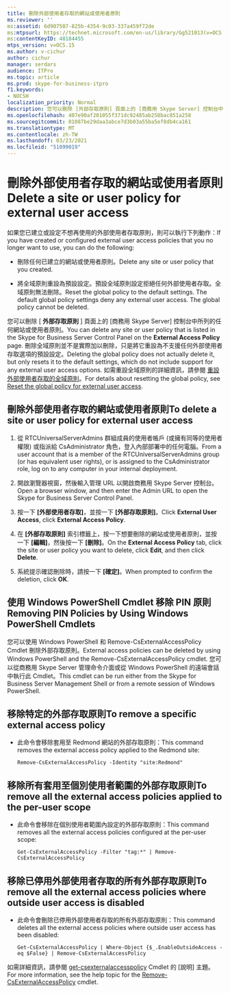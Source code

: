 ```yaml
---
title: 刪除外部使用者存取的網站或使用者原則
ms.reviewer: ''
ms:assetid: 6d907507-825b-4354-9c03-337a459f72de
ms:mtpsurl: https://technet.microsoft.com/en-us/library/Gg521013(v=OCS.15)
ms:contentKeyID: 48184455
mtps_version: v=OCS.15
ms.author: v-cichur
author: cichur
manager: serdars
audience: ITPro
ms.topic: article
ms.prod: skype-for-business-itpro
f1.keywords:
- NOCSH
localization_priority: Normal
description: 您可以刪除 [外部存取原則] 頁面上的 [商務用 Skype Server] 控制台中所列的任何網站或使用者原則。
ms.openlocfilehash: 407e90af201055f371dc92485ab258bac851a258
ms.sourcegitcommit: 01087be29daa3abce7d3b03a55ba5ef8db4ca161
ms.translationtype: MT
ms.contentlocale: zh-TW
ms.lasthandoff: 03/23/2021
ms.locfileid: "51099019"
---
```

# <a name="delete-a-site-or-user-policy-for-external-user-access"></a><span data-ttu-id="f82d8-103">刪除外部使用者存取的網站或使用者原則</span><span class="sxs-lookup"><span data-stu-id="f82d8-103">Delete a site or user policy for external user access</span></span>

<span data-ttu-id="f82d8-104">如果您已建立或設定不想再使用的外部使用者存取原則，則可以執行下列動作：</span><span class="sxs-lookup"><span data-stu-id="f82d8-104">If you have created or configured external user access policies that you no longer want to use, you can do the following:</span></span>

  - <span data-ttu-id="f82d8-105">刪除任何已建立的網站或使用者原則。</span><span class="sxs-lookup"><span data-stu-id="f82d8-105">Delete any site or user policy that you created.</span></span>

  - <span data-ttu-id="f82d8-p101">將全域原則重設為預設設定。預設全域原則設定拒絕任何外部使用者存取。全域原則無法刪除。</span><span class="sxs-lookup"><span data-stu-id="f82d8-p101">Reset the global policy to the default settings. The default global policy settings deny any external user access. The global policy cannot be deleted.</span></span>


<span data-ttu-id="f82d8-109">您可以刪除 [ **外部存取原則** ] 頁面上的 [商務用 Skype Server] 控制台中所列的任何網站或使用者原則。</span><span class="sxs-lookup"><span data-stu-id="f82d8-109">You can delete any site or user policy that is listed in the Skype for Business Server Control Panel on the **External Access Policy** page.</span></span> <span data-ttu-id="f82d8-110">刪除全域原則並不是實際加以刪除，只是將它重設為不支援任何外部使用者存取選項的預設設定。</span><span class="sxs-lookup"><span data-stu-id="f82d8-110">Deleting the global policy does not actually delete it, but only resets it to the default settings, which do not include support for any external user access options.</span></span> <span data-ttu-id="f82d8-111">如需重設全域原則的詳細資訊，請參閱 [重設外部使用者存取的全域原則](reset-the-global-policy-for-external-user-access.md)。</span><span class="sxs-lookup"><span data-stu-id="f82d8-111">For details about resetting the global policy, see [Reset the global policy for external user access](reset-the-global-policy-for-external-user-access.md).</span></span>


## <a name="to-delete-a-site-or-user-policy-for-external-user-access"></a><span data-ttu-id="f82d8-112">刪除外部使用者存取的網站或使用者原則</span><span class="sxs-lookup"><span data-stu-id="f82d8-112">To delete a site or user policy for external user access</span></span>

1.  <span data-ttu-id="f82d8-113">從 RTCUniversalServerAdmins 群組成員的使用者帳戶 (或擁有同等的使用者權限) 或指派給 CsAdministrator 角色，登入內部部署中的任何電腦。</span><span class="sxs-lookup"><span data-stu-id="f82d8-113">From a user account that is a member of the RTCUniversalServerAdmins group (or has equivalent user rights), or is assigned to the CsAdministrator role, log on to any computer in your internal deployment.</span></span>

2.  <span data-ttu-id="f82d8-114">開啟瀏覽器視窗，然後輸入管理 URL 以開啟商務用 Skype Server 控制台。</span><span class="sxs-lookup"><span data-stu-id="f82d8-114">Open a browser window, and then enter the Admin URL to open the Skype for Business Server Control Panel.</span></span> 

3.  <span data-ttu-id="f82d8-115">按一下 **[外部使用者存取]**，並按一下 **[外部存取原則]**。</span><span class="sxs-lookup"><span data-stu-id="f82d8-115">Click **External User Access**, click **External Access Policy**.</span></span>

4.  <span data-ttu-id="f82d8-116">在 **[外部存取原則]** 索引標籤上，按一下想要刪除的網站或使用者原則，並按一下 **[編輯]**，然後按一下 **[刪除]**。</span><span class="sxs-lookup"><span data-stu-id="f82d8-116">On the **External Access Policy** tab, click the site or user policy you want to delete, click **Edit**, and then click **Delete**.</span></span>

5.  <span data-ttu-id="f82d8-117">系統提示確認刪除時，請按一下 **[確定]**。</span><span class="sxs-lookup"><span data-stu-id="f82d8-117">When prompted to confirm the deletion, click **OK**.</span></span>


## <a name="removing-pin-policies-by-using-windows-powershell-cmdlets"></a><span data-ttu-id="f82d8-118">使用 Windows PowerShell Cmdlet 移除 PIN 原則</span><span class="sxs-lookup"><span data-stu-id="f82d8-118">Removing PIN Policies by Using Windows PowerShell Cmdlets</span></span>

<span data-ttu-id="f82d8-119">您可以使用 Windows PowerShell 和 Remove-CsExternalAccessPolicy Cmdlet 刪除外部存取原則。</span><span class="sxs-lookup"><span data-stu-id="f82d8-119">External access policies can be deleted by using Windows PowerShell and the Remove-CsExternalAccessPolicy cmdlet.</span></span> <span data-ttu-id="f82d8-120">您可以從商務用 Skype Server 管理命令介面或從 Windows PowerShell 的遠端會話中執行此 Cmdlet。</span><span class="sxs-lookup"><span data-stu-id="f82d8-120">This cmdlet can be run either from the Skype for Business Server Management Shell or from a remote session of Windows PowerShell.</span></span> 


## <a name="to-remove-a-specific-external-access-policy"></a><span data-ttu-id="f82d8-121">移除特定的外部存取原則</span><span class="sxs-lookup"><span data-stu-id="f82d8-121">To remove a specific external access policy</span></span>

  - <span data-ttu-id="f82d8-122">此命令會移除套用至 Redmond 網站的外部存取原則：</span><span class="sxs-lookup"><span data-stu-id="f82d8-122">This command removes the external access policy applied to the Redmond site:</span></span>
    
        Remove-CsExternalAccessPolicy -Identity "site:Redmond"


## <a name="to-remove-all-the-external-access-policies-applied-to-the-per-user-scope"></a><span data-ttu-id="f82d8-123">移除所有套用至個別使用者範圍的外部存取原則</span><span class="sxs-lookup"><span data-stu-id="f82d8-123">To remove all the external access policies applied to the per-user scope</span></span>

  - <span data-ttu-id="f82d8-124">此命令會移除在個別使用者範圍內設定的外部存取原則：</span><span class="sxs-lookup"><span data-stu-id="f82d8-124">This command removes all the external access policies configured at the per-user scope:</span></span>
    
        Get-CsExternalAccessPolicy -Filter "tag:*" | Remove-CsExternalAccessPolicy


## <a name="to-remove-all-the-external-access-policies-where-outside-user-access-is-disabled"></a><span data-ttu-id="f82d8-125">移除已停用外部使用者存取的所有外部存取原則</span><span class="sxs-lookup"><span data-stu-id="f82d8-125">To remove all the external access policies where outside user access is disabled</span></span>

  - <span data-ttu-id="f82d8-126">此命令會刪除已停用外部使用者存取的所有外部存取原則：</span><span class="sxs-lookup"><span data-stu-id="f82d8-126">This command deletes all the external access policies where outside user access has been disabled:</span></span>
    
        Get-CsExternalAccessPolicy | Where-Object {$_.EnableOutsideAccess -eq $False} | Remove-CsExternalAccessPolicy


<span data-ttu-id="f82d8-127">如需詳細資訊，請參閱 [get-csexternalaccesspolicy](/powershell/module/skype/Remove-CsExternalAccessPolicy) Cmdlet 的 [說明] 主題。</span><span class="sxs-lookup"><span data-stu-id="f82d8-127">For more information, see the help topic for the [Remove-CsExternalAccessPolicy](/powershell/module/skype/Remove-CsExternalAccessPolicy) cmdlet.</span></span>